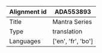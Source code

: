 |Alignment id | ADA553893
| --- | --- 
|Title | Mantra Series 
|Type | translation
|Languages | ['en', 'fr', 'bo']